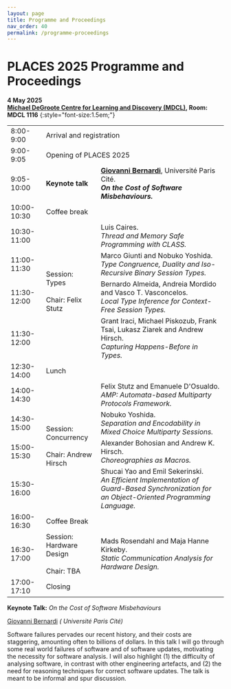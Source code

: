 ```yaml
---
layout: page
title: Programme and Proceedings
nav_order: 40
permalink: /programme-proceedings
---
```


# PLACES 2025 Programme and Proceedings


**4 May 2025**<br>
**[Michael DeGroote Centre for Learning and Discovery (MDCL)](https://maps.app.goo.gl/n5xBFFa9BjCy68EZ6), Room: MDCL 1116**
{:style="font-size:1.5em;"}


<table id="programme">
    <tr>
        <td class="time">8:00-9:00</td>
        <td colspan="2">Arrival and registration</td>
    </tr>
    <tr>
        <td class="time">9:00-9:05</td>
        <td colspan="2">Opening of PLACES 2025</td>
    </tr>
    <tr class="keynote">
        <td class="time">9:05-10:00</td>
        <td><strong>Keynote talk</strong></td>
        <td>
          <strong><a href="https://www.irif.fr/~gio/index.xhtml">Giovanni Bernardi</a></strong>,
          Université Paris Cité.<br>
          <strong><em>On the Cost of Software Misbehaviours.</em></strong>
        </td>
    </tr>
    <tr class="break">
        <td class="time">10:00-10:30</td>
        <td colspan="2">Coffee break</td>
    </tr>
    <tr>
        <td class="time">10:30-11:00</td>
        <td rowspan="4">Session:<br>Types<br><br>Chair: Felix Stutz</td>
        <td>
          Luis Caires.<br>
          <em>Thread and Memory Safe Programming with CLASS.</em>
        </td>
    </tr>
    <tr>
        <td class="time">11:00-11:30</td>
        <td>
          Marco Giunti and Nobuko Yoshida.<br>
          <em>Type Congruence, Duality and Iso-Recursive Binary Session Types.</em>
        </td>
    </tr>
    <tr>
        <td class="time">11:30-12:00</td>
        <td>
          Bernardo Almeida, Andreia Mordido and Vasco T. Vasconcelos.<br>
          <em>Local Type Inference for Context-Free Session Types.</em>
        </td>
    </tr>
      <tr>
        <td class="time">11:30-12:00</td>
        <td>
          Grant Iraci, Michael Piskozub, Frank Tsai, Lukasz Ziarek and Andrew Hirsch.<br>
          <em>Capturing Happens-Before in Types.</em>
        </td>
    </tr>
    <tr class="break">
        <td class="time">12:30-14:00</td>
        <td colspan="2">Lunch</td>
    </tr>
  <tr>
        <td class="time">14:00-14:30</td>
        <td rowspan="4">Session:<br>Concurrency<br><br>Chair: Andrew Hirsch</td>
        <td>
          Felix Stutz and Emanuele D'Osualdo.<br>
          <em>AMP: Automata-based Multiparty Protocols Framework.</em>
        </td>
    </tr>
    <tr>
        <td class="time">14:30-15:00</td>
        <td>
         Nobuko Yoshida.<br>
          <em>Separation and Encodability in Mixed Choice Multiparty Sessions.</em>
        </td>
    </tr>
    <tr>
        <td class="time">15:00-15:30</td>
        <td>
          Alexander Bohosian and Andrew K. Hirsch.<br>
          <em>Choreographies as Macros.</em>
        </td>
    </tr>
      <tr>
        <td class="time">15:30-16:00</td>
        <td>
          Shucai Yao and Emil Sekerinski.<br>
          <em>An Efficient Implementation of Guard-Based Synchronization for an Object-Oriented Programming Language.</em>
        </td>
    </tr>
    <tr class="break">
        <td class="time">16:00-16:30</td>
        <td colspan="2">Coffee Break</td>
    </tr>
    <tr>
        <td class="time">16:30-17:00</td>
        <td rowspan="1">Session:<br>Hardware Design<br><br>Chair: TBA</td>
        <td>
         Mads Rosendahl and Maja Hanne Kirkeby.<br>
          <em>Static Communication Analysis for Hardware Design.</em>
        </td>
    </tr>
    <tr>
        <td class="time">17:00-17:10</td>
        <td colspan="2">Closing</td>
    </tr>
</table>

<p>
<a name="keynote1"></a>
<strong>Keynote Talk:</strong> <em>On the Cost of Software Misbehaviours</em>
</p>

<p>
<a href="https://www.irif.fr/~gio/index.xhtml">Giovanni Bernardi</a> <em>(  Université Paris Cité)</em>
</p>

<p>
Software failures pervades our recent history,
and their costs are staggering, amounting often
to billions of dollars.
In this talk I will go through some real world
failures of software and of software updates,
motivating the necessity for software analysis.
I will also highlight (1) the difficulty of analysing
software, in contrast with other engineering artefacts,
and (2) the need for reasoning techniques for correct
software updates.
The talk is meant to be informal and spur discussion.
</p>


